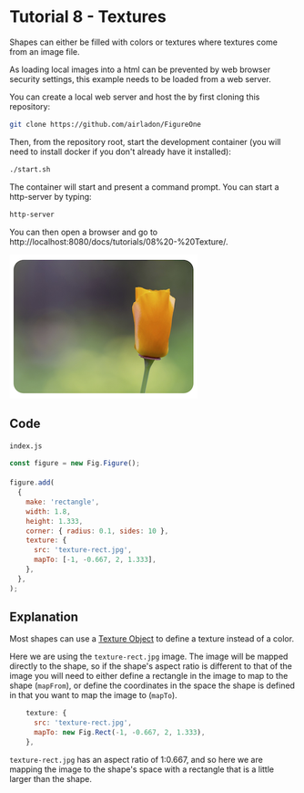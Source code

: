 # Tutorial 8 - Textures

Shapes can either be filled with colors or textures where textures come from an image file.

As loading local images into a html can be prevented by web browser security settings, this example needs to be loaded from a web server.

You can create a local web server and host the by first cloning this repository:

```bash
git clone https://github.com/airladon/FigureOne
```

Then, from the repository root, start the development container (you will need to install docker if you don't already have it installed):
```bash
./start.sh
```

The container will start and present a command prompt. You can start a http-server by typing:
```bash
http-server
```

You can then open a browser and go to http://localhost:8080/docs/tutorials/08%20-%20Texture/.


![](example.png)


## Code
`index.js`
```js
const figure = new Fig.Figure();

figure.add(
  {
    make: 'rectangle',
    width: 1.8,
    height: 1.333,
    corner: { radius: 0.1, sides: 10 },
    texture: {
      src: 'texture-rect.jpg',
      mapTo: [-1, -0.667, 2, 1.333],
    },
  },
);
```

## Explanation

Most shapes can use a [Texture Object](https://airladon.github.io/FigureOne/api/#obj_texture) to define a texture instead of a color.

Here we are using the `texture-rect.jpg` image. The image will be mapped directly to the shape, so if the shape's aspect ratio is different to that of the image you will need to either define a rectangle in the image to map to the shape (`mapFrom`), or define the coordinates in the space the shape is defined in that you want to map the image to (`mapTo`).

```js
    texture: {
      src: 'texture-rect.jpg',
      mapTo: new Fig.Rect(-1, -0.667, 2, 1.333),
    },
```

`texture-rect.jpg` has an aspect ratio of 1:0.667, and so here we are mapping the image to the shape's space with a rectangle that is a little larger than the shape.



